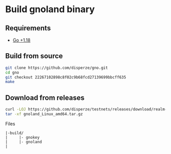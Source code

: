 # Build gnoland binary

## Requirements

- [Go +1.18](https://go.dev/dl/)

## Build from source

```sh
git clone https://github.com/disperze/gno.git
cd gno
git checkout 22267102898c8f02c9b68fcd27139699bbcff635
make
```

## Download from releases

```sh
curl -LOJ https://github.com/disperze/testnets/releases/download/realm-1/gnoland_Linux_amd64.tar.gz
tar -xf gnoland_Linux_amd64.tar.gz

```

Files
```
|-build/
|     |- gnokey
|     |- gnoland
|
```
